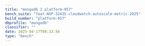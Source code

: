 ```yaml
---
title: "mongodb 2 platform-957"
bench_suite: "feat-NXP-32435-cloudwatch-autoscale-metric-2025"
build_number: "platform-957"
dbprofile: "mongodb"
classifier: ""
date: 2025-04-17T08:33:56
type: "bench"
---
```

